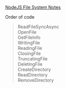 [NodeJS File System Notes](https://www.tutorialspoint.com/nodejs/nodejs_file_system.htm)

Order of code
>ReadFileSyncAsync  
OpenFile  
GetFileInfo  
WritingFile  
ReadingFile  
ClosingFile  
TruncatingFile  
DeletingFile  
CreateDirectory  
ReadDirectory  
RemoveDirectory  
